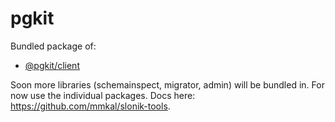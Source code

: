 # pgkit

Bundled package of:

- [@pgkit/client](https://npmjs.com/package/@pgkit/client)

Soon more libraries (schemainspect, migrator, admin) will be bundled in. For now use the individual packages. Docs here: https://github.com/mmkal/slonik-tools.
